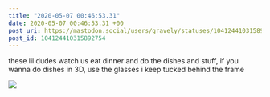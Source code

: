 ```yaml
---
title: "2020-05-07 00:46:53.31"
date: 2020-05-07 00:46:53.31 +00
post_uri: https://mastodon.social/users/gravely/statuses/104124410315892754
post_id: 104124410315892754
---
```

these lil dudes watch us eat dinner and do the dishes and stuff, if you wanna do dishes in 3D, use the glasses i keep tucked behind the frame


![](/images/28374091.jpg)

